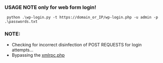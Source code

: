 ### USAGE **NOTE** only for web form login!

```
 python .\wp-login.py -t https://domain_or_IP/wp-login.php -u admin -p .\passwords.txt
```

### NOTE:
- Checking for incorrect disinfection of POST REQUESTS for login attempts...
- Bypassing the [xmlrpc.php](https://www.hostinger.com/tutorials/xmlrpc-wordpress)
